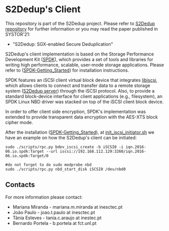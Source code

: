 # S2Dedup's Client


This repository is part of the S2Dedup project. Please refer to [S2Dedup repository](https://github.com/mmm97/S2Dedup) for further information or you may read the paper published in SYSTOR'21:

- "S2Dedup: SGX-enabled Secure Deduplication"

S2Dedup's client implementation is based on the Storage Performance Development Kit ([SPDK](http://www.spdk.io)), which provides a set of tools and libraries for writing high performance, scalable, user-mode storage applications. Please refer to ([SPDK-Getting_Started](https://spdk.io/doc/getting_started.html)) for installation instructions.

SPDK features an iSCSI client virtual block device that integrates [libiscsi](https://github.com/sahlberg/libiscsi), which allows clients to connect and transfer data to a remote storage system ([S2Dedup server](https://github.com/mmm97/s2dedup-spdk-server.git)) through the iSCSI protocol. Also, to provide a standard block-device interface for client applications (e.g., filesystem), an SPDK Linux NBD driver was stacked on top of the iSCSI client block device. 

In order to offer client side encryption, SPDK's implementation was extended to provide transparent data encryption with the AES-XTS block cipher mode. 

After the installation ([SPDK-Getting_Started](https://spdk.io/doc/getting_started.html)), at [init_iscsi_initiator.sh](init_iscsi_initiator.sh)  we have an example on how the S2Dedup's client can be initiated:
~~~{.sh}
sudo ./scripts/rpc.py bdev_iscsi_create -b iSCSI0 -i iqn.2016-06.io.spdk:Target --url iscsi://192.168.112.129:3260/iqn.2016-06.io.spdk:Target/0

#do not forget to do sudo modprobe nbd
sudo ./scripts/rpc.py nbd_start_disk iSCSI0 /dev/nbd0
~~~

## Contacts
For more information please contact: 

- Mariana Miranda - mariana.m.miranda at inesctec.pt
- João Paulo - joao.t.paulo at inesctec.pt
- Tânia Esteves - tania.c.araujo at inestec.pt
- Bernardo Portela - b.portela at fct.unl.pt
